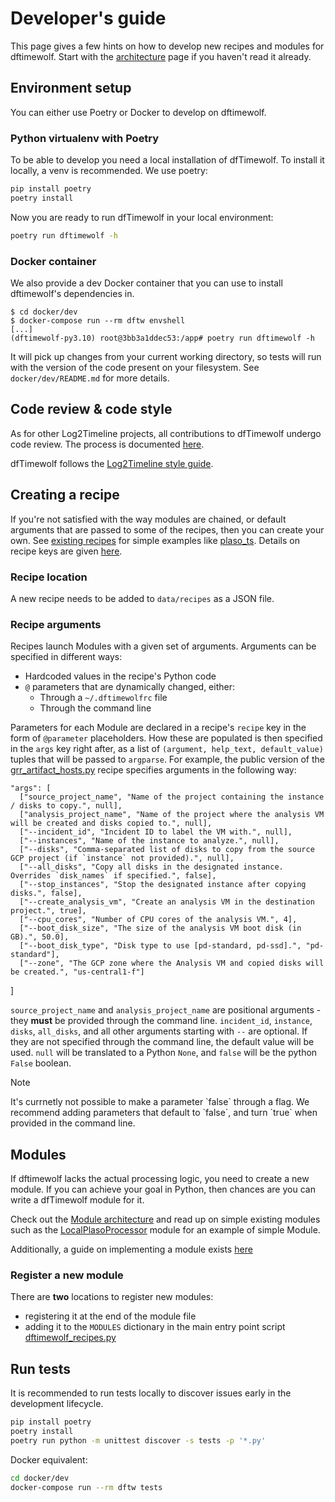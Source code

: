 # Developer's guide

This page gives a few hints on how to develop new recipes and modules for
dftimewolf. Start with the [architecture](architecture.md) page if you haven't
read it already.

## Environment setup

You can either use Poetry or Docker to develop on dftimewolf.

### Python virtualenv with Poetry

To be able to develop you need a local installation of dfTimewolf. To install it locally, a venv is recommended. We use poetry:

```bash
pip install poetry
poetry install
```

Now you are ready to run dfTimewolf in your local environment:

```bash
poetry run dftimewolf -h
```

### Docker container

We also provide a dev Docker container that you can use to install dftimewolf's
dependencies in.

```
$ cd docker/dev
$ docker-compose run --rm dftw envshell
[...]
(dftimewolf-py3.10) root@3bb3a1ddec53:/app# poetry run dftimewolf -h
```

It will pick up changes from your current working directory, so tests will run
with the version of the code present on your filesystem. See `docker/dev/README.md`
for more details.

## Code review & code style

As for other Log2Timeline projects, all contributions to dfTimewolf undergo code
review. The process is documented
[here](https://github.com/log2timeline/l2tdocs/blob/main/process/Code%20review%20process.md).

dfTimewolf follows the
[Log2Timeline style guide](https://github.com/log2timeline/l2tdocs/blob/main/process/Style-guide.md).

## Creating a recipe

If you're not satisfied with the way modules are chained, or default arguments
that are passed to some of the recipes, then you can create your own. See
[existing recipes](https://github.com/log2timeline/dftimewolf/tree/main/data/recipes)
for simple examples like
[plaso_ts](https://github.com/log2timeline/dftimewolf/blob/main/data/recipes/plaso_ts.json).
Details on recipe keys are given [here](architecture.md#recipes).

### Recipe location

A new recipe needs to be added to `data/recipes` as a JSON file.

### Recipe arguments

Recipes launch Modules with a given set of arguments. Arguments can be specified
in different ways:

- Hardcoded values in the recipe's Python code
- `@` parameters that are dynamically changed, either:
  - Through a `~/.dftimewolfrc` file
  - Through the command line

Parameters for each Module are declared in a recipe's `recipe` key in the
form of `@parameter` placeholders. How these are populated is then specified in
the `args` key right after, as a list of
`(argument, help_text, default_value)` tuples that will be passed to `argparse`.
For example, the public version of the
[grr_artifact_hosts.py](https://github.com/log2timeline/dftimewolf/blob/main/data/recipes/gcp_forensics.json)
recipe specifies arguments in the following way:

    "args": [
      ["source_project_name", "Name of the project containing the instance / disks to copy.", null],
      ["analysis_project_name", "Name of the project where the analysis VM will be created and disks copied to.", null],
      ["--incident_id", "Incident ID to label the VM with.", null],
      ["--instances", "Name of the instance to analyze.", null],
      ["--disks", "Comma-separated list of disks to copy from the source GCP project (if `instance` not provided).", null],
      ["--all_disks", "Copy all disks in the designated instance. Overrides `disk_names` if specified.", false],
      ["--stop_instances", "Stop the designated instance after copying disks.", false],
      ["--create_analysis_vm", "Create an analysis VM in the destination project.", true],
      ["--cpu_cores", "Number of CPU cores of the analysis VM.", 4],
      ["--boot_disk_size", "The size of the analysis VM boot disk (in GB).", 50.0],
      ["--boot_disk_type", "Disk type to use [pd-standard, pd-ssd].", "pd-standard"],
      ["--zone", "The GCP zone where the Analysis VM and copied disks will be created.", "us-central1-f"]
  ]

`source_project_name` and `analysis_project_name` are positional arguments - they **must** be provided
through the command line. `incident_id`, `instance`, `disks`, `all_disks`, and all other arguments starting with `--` are optional. If they are not specified through the command line, the default value will be used. `null` will be translated to a Python `None`, and `false` will be the python `False` boolean.

<div class="admonition note">
  <p class="first admonition-title">Note</p>
  <p class="last">It's currnetly not possible to make a parameter `false` through a flag. We recommend adding parameters that default to `false`, and turn `true` when provided in the command line.</p>
</div>

## Modules

If dftimewolf lacks the actual processing logic, you need to create a new
module. If you can achieve your goal in Python, then chances are you can
write a dfTimewolf module for it.

Check out the [Module architecture](architecture#modules) and read up on simple
existing modules such as the
[LocalPlasoProcessor](https://github.com/log2timeline/dftimewolf/blob/main/dftimewolf/lib/processors/localplaso.py)
module for an example of simple Module.

Additionally, a guide on implementing a module exists [here](module-writing-basics)

### Register a new module

There are **two** locations to register new modules:

- registering it at the end of the module file
- adding it to the `MODULES` dictionary in the main entry point script [dftimewolf_recipes.py](https://github.com/log2timeline/dftimewolf/blob/main/dftimewolf/cli/dftimewolf_recipes.py)

## Run tests

It is recommended to run tests locally to discover issues early in the development lifecycle.

```bash
pip install poetry
poetry install
poetry run python -m unittest discover -s tests -p '*.py'
```

Docker equivalent:

```bash
cd docker/dev
docker-compose run --rm dftw tests
```
